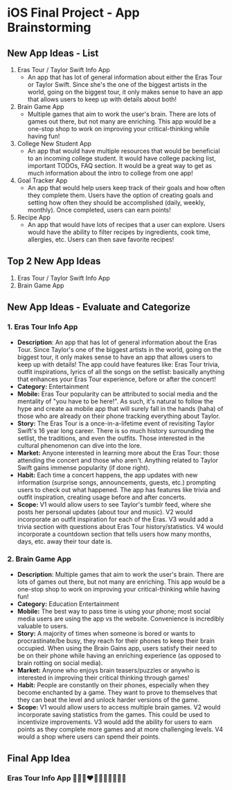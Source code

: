 iOS Final Project - App Brainstorming
===


## New App Ideas - List
1. Eras Tour / Taylor Swift Info App
   - An app that has lot of general information about either the Eras Tour or Taylor Swift. Since she's the one of the biggest artists in the world, going on the biggest tour, it only makes sense to have an app that allows users to keep up with details about both!
2. Brain Game App
    - Multiple games that aim to work the user's brain. There are lots of games out there, but not many are enriching. This app would be a one-stop shop to work on improving your critical-thinking while having fun!
3. College New Student App
    - An app that would have multiple resources that would be beneficial to an incoming college student. It would have college packing list, important TODOs, FAQ section. It would be a great way to get as much information about the intro to college from one app!
4. Goal Tracker App
    - An app that would help users keep track of their goals and how often they complete them. Users have the option of creating goals and setting how often they should be accomplished (daily, weekly, monthly). Once completed, users can earn points!
5. Recipe App
    - An app that would have lots of recipes that a user can explore. Users would have the ability to filter recipes by ingredients, cook time, allergies, etc. Users can then save favorite recipes!

## Top 2 New App Ideas
1. Eras Tour / Taylor Swift Info App
2. Brain Game App


## New App Ideas - Evaluate and Categorize
### 1. Eras Tour Info App
   - **Description**: An app that has lot of general information about  the Eras Tour. Since Taylor's one of the biggest artists in the world, going on the biggest tour, it only makes sense to have an app that allows users to keep up with details! The app could have features like: Eras Tour trivia, outfit inspirations, lyrics of all the songs on the setlist: basically anything that enhances your Eras Tour experience, before or after the concert!
   - **Category:** Entertainment
   - **Mobile:** Eras Tour popularity can be attributed to social media and the mentality of "you have to be here!". As such, it's natural to follow the hype and create aa mobile app that will surely fall in the hands (haha) of those who are already on their phone tracking everything about Taylor.
   - **Story:** The Eras Tour is a once-in-a-lifetime event of revisiting Taylor Swift's 16 year long career. There is so much history surrounding the setlist, the traditions, and even the outfits. Those interested in the cultural phenomenon can dive into the lore.
   - **Market:** Anyone interested in learning more about the Eras Tour: those attending the concert and those who aren't. Anything related to Taylor Swift gains immense popularity (if done right). 
   - **Habit:** Each time a concert happens, the app updates with new information (surprise songs, announcements, guests, etc.) prompting users to check out what happened. The app has features like trivia and outfit inspiration, creating usage before and after concerts.
   - **Scope:** V1 would allow users to see Taylor's tumblr feed, where she posts her personal updates (about tour and music). V2 would incorporate an outfit inspiration for each of the Eras. V3 would add a trivia section with questions about Eras Tour history/statistics. V4 would incorporate a countdown section that tells users how many months, days, etc. away their tour date is.

### 2. Brain Game App
   - **Description**: Multiple games that aim to work the user's brain. There are lots of games out there, but not many are enriching. This app would be a one-stop shop to work on improving your critical-thinking while having fun!
   - **Category:** Education Entertainment
   - **Mobile:** The best way to pass time is using your phone; most social media users are using the app vs the website. Convenience is incredibly valuable to users. 
   - **Story:** A majority of times when someone is bored or wants to procrastinate/be busy, they reach for their phones to keep their brain occupied. When using the Brain Gains app, users satisfy their need to be on their phone while having an enriching experience (as opposed to brain rotting on social media). 
   - **Market:** Anyone who enjoys brain teasers/puzzles or anywho is interested in improving their critical thinking through games!
   - **Habit:** People are constantly on their phones, especially when they become enchanted by a game. They want to prove to themselves that they can beat the level and unlock harder versions of the game.
   - **Scope:** V1 would allow users to access multiple brain games. V2 would incorporate saving statistics from the games. This could be used to incentivize improvements. V3 would add the ability for users to earn points as they complete more games and at more challenging levels. V4 would a shop where users can spend their points. 

## Final App Idea
### Eras Tour Info App 💚💛💜❤️🩵🖤🩷🩶🤎💙🤍
